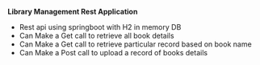 **Library Management Rest Application**
-  Rest api using springboot with H2 in memory DB
-  Can Make a Get call  to retrieve all book details
-  Can Make a Get call to retrieve particular record based on book name
-  Can Make a Post call to upload a record of books details